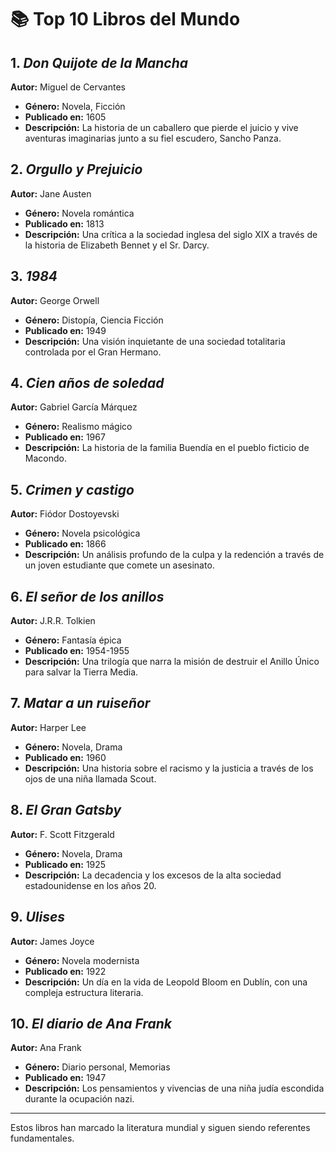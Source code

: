 # 📚 Top 10 Libros del Mundo

## 1. *Don Quijote de la Mancha*  
**Autor:** Miguel de Cervantes  
- **Género:** Novela, Ficción  
- **Publicado en:** 1605  
- **Descripción:** La historia de un caballero que pierde el juicio y vive aventuras imaginarias junto a su fiel escudero, Sancho Panza.

## 2. *Orgullo y Prejuicio*  
**Autor:** Jane Austen  
- **Género:** Novela romántica  
- **Publicado en:** 1813  
- **Descripción:** Una crítica a la sociedad inglesa del siglo XIX a través de la historia de Elizabeth Bennet y el Sr. Darcy.

## 3. *1984*  
**Autor:** George Orwell  
- **Género:** Distopía, Ciencia Ficción  
- **Publicado en:** 1949  
- **Descripción:** Una visión inquietante de una sociedad totalitaria controlada por el Gran Hermano.

## 4. *Cien años de soledad*  
**Autor:** Gabriel García Márquez  
- **Género:** Realismo mágico  
- **Publicado en:** 1967  
- **Descripción:** La historia de la familia Buendía en el pueblo ficticio de Macondo.

## 5. *Crimen y castigo*  
**Autor:** Fiódor Dostoyevski  
- **Género:** Novela psicológica  
- **Publicado en:** 1866  
- **Descripción:** Un análisis profundo de la culpa y la redención a través de un joven estudiante que comete un asesinato.

## 6. *El señor de los anillos*  
**Autor:** J.R.R. Tolkien  
- **Género:** Fantasía épica  
- **Publicado en:** 1954-1955  
- **Descripción:** Una trilogía que narra la misión de destruir el Anillo Único para salvar la Tierra Media.

## 7. *Matar a un ruiseñor*  
**Autor:** Harper Lee  
- **Género:** Novela, Drama  
- **Publicado en:** 1960  
- **Descripción:** Una historia sobre el racismo y la justicia a través de los ojos de una niña llamada Scout.

## 8. *El Gran Gatsby*  
**Autor:** F. Scott Fitzgerald  
- **Género:** Novela, Drama  
- **Publicado en:** 1925  
- **Descripción:** La decadencia y los excesos de la alta sociedad estadounidense en los años 20.

## 9. *Ulises*  
**Autor:** James Joyce  
- **Género:** Novela modernista  
- **Publicado en:** 1922  
- **Descripción:** Un día en la vida de Leopold Bloom en Dublín, con una compleja estructura literaria.

## 10. *El diario de Ana Frank*  
**Autor:** Ana Frank  
- **Género:** Diario personal, Memorias  
- **Publicado en:** 1947  
- **Descripción:** Los pensamientos y vivencias de una niña judía escondida durante la ocupación nazi.

---

Estos libros han marcado la literatura mundial y siguen siendo referentes fundamentales.
